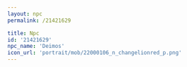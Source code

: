 ```yaml
---
layout: npc
permalink: /21421629

title: Npc
id: '21421629'
npc_name: 'Deimos'
icon_url: 'portrait/mob/22000106_n_changelionred_p.png'
---
```

